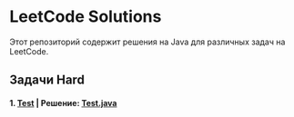 # LeetCode Solutions

Этот репозиторий содержит решения на Java для различных задач на LeetCode.

## Задачи Hard

#### 1. [Test](Easy/src/README_TwoSum.md) | Решение: [Test.java](Easy/src/TwoSum.java)
 